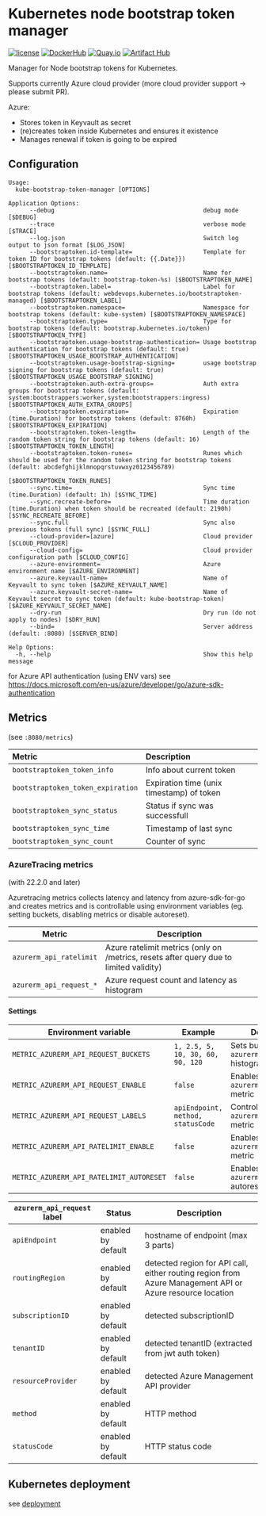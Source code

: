 # Kubernetes node bootstrap token manager

[![license](https://img.shields.io/github/license/webdevops/kube-bootstrap-token-manager.svg)](https://github.com/webdevops/kube-bootstrap-token-manager/blob/master/LICENSE)
[![DockerHub](https://img.shields.io/badge/DockerHub-webdevops%2Fkube--bootstrap--token--manager-blue)](https://hub.docker.com/r/webdevops/kube-bootstrap-token-manager/)
[![Quay.io](https://img.shields.io/badge/Quay.io-webdevops%2Fkube--bootstrap--token--manager-blue)](https://quay.io/repository/webdevops/kube-bootstrap-token-manager)
[![Artifact Hub](https://img.shields.io/endpoint?url=https://artifacthub.io/badge/repository/kube-bootstrap-token-manager)](https://artifacthub.io/packages/search?repo=kube-bootstrap-token-manager)

Manager for Node bootstrap tokens for Kubernetes.

Supports currently Azure cloud provider (more cloud provider support -> please submit PR).

Azure:
- Stores token in Keyvault as secret
- (re)creates token inside Kubernetes and ensures it existence
- Manages renewal if token is going to be expired

## Configuration

```
Usage:
  kube-bootstrap-token-manager [OPTIONS]

Application Options:
      --debug                                          debug mode [$DEBUG]
      --trace                                          verbose mode [$TRACE]
      --log.json                                       Switch log output to json format [$LOG_JSON]
      --bootstraptoken.id-template=                    Template for token ID for bootstrap tokens (default: {{.Date}}) [$BOOTSTRAPTOKEN_ID_TEMPLATE]
      --bootstraptoken.name=                           Name for bootstrap tokens (default: bootstrap-token-%s) [$BOOTSTRAPTOKEN_NAME]
      --bootstraptoken.label=                          Label for bootstrap tokens (default: webdevops.kubernetes.io/bootstraptoken-managed) [$BOOTSTRAPTOKEN_LABEL]
      --bootstraptoken.namespace=                      Namespace for bootstrap tokens (default: kube-system) [$BOOTSTRAPTOKEN_NAMESPACE]
      --bootstraptoken.type=                           Type for bootstrap tokens (default: bootstrap.kubernetes.io/token) [$BOOTSTRAPTOKEN_TYPE]
      --bootstraptoken.usage-bootstrap-authentication= Usage bootstrap authentication for bootstrap tokens (default: true) [$BOOTSTRAPTOKEN_USAGE_BOOTSTRAP_AUTHENTICATION]
      --bootstraptoken.usage-bootstrap-signing=        usage bootstrap signing for bootstrap tokens (default: true) [$BOOTSTRAPTOKEN_USAGE_BOOTSTRAP_SIGNING]
      --bootstraptoken.auth-extra-groups=              Auth extra groups for bootstrap tokens (default: system:bootstrappers:worker,system:bootstrappers:ingress) [$BOOTSTRAPTOKEN_AUTH_EXTRA_GROUPS]
      --bootstraptoken.expiration=                     Expiration (time.Duration) for bootstrap tokens (default: 8760h) [$BOOTSTRAPTOKEN_EXPIRATION]
      --bootstraptoken.token-length=                   Length of the random token string for bootstrap tokens (default: 16) [$BOOTSTRAPTOKEN_TOKEN_LENGTH]
      --bootstraptoken.token-runes=                    Runes which should be used for the random token string for bootstrap tokens (default: abcdefghijklmnopqrstuvwxyz0123456789)
                                                       [$BOOTSTRAPTOKEN_TOKEN_RUNES]
      --sync.time=                                     Sync time (time.Duration) (default: 1h) [$SYNC_TIME]
      --sync.recreate-before=                          Time duration (time.Duration) when token should be recreated (default: 2190h) [$SYNC_RECREATE_BEFORE]
      --sync.full                                      Sync also previous tokens (full sync) [$SYNC_FULL]
      --cloud-provider=[azure]                         Cloud provider [$CLOUD_PROVIDER]
      --cloud-config=                                  Cloud provider configuration path [$CLOUD_CONFIG]
      --azure-environment=                             Azure environment name [$AZURE_ENVIRONMENT]
      --azure.keyvault-name=                           Name of Keyvault to sync token [$AZURE_KEYVAULT_NAME]
      --azure.keyvault-secret-name=                    Name of Keyvault secret to sync token (default: kube-bootstrap-token) [$AZURE_KEYVAULT_SECRET_NAME]
      --dry-run                                        Dry run (do not apply to nodes) [$DRY_RUN]
      --bind=                                          Server address (default: :8080) [$SERVER_BIND]

Help Options:
  -h, --help                                           Show this help message
```

for Azure API authentication (using ENV vars) see https://docs.microsoft.com/en-us/azure/developer/go/azure-sdk-authentication

## Metrics

 (see `:8080/metrics`)

| Metric                             | Description                                     |
|:-----------------------------------|:------------------------------------------------|
| `bootstraptoken_token_info`        | Info about current token                        |
| `bootstraptoken_token_expiration`  | Expiration time (unix timestamp) of token       |
| `bootstraptoken_sync_status`       | Status if sync was successfull                  |
| `bootstraptoken_sync_time`         | Timestamp of last sync                          |
| `bootstraptoken_sync_count`        | Counter of sync                                 |

### AzureTracing metrics

(with 22.2.0 and later)

Azuretracing metrics collects latency and latency from azure-sdk-for-go and creates metrics and is controllable using
environment variables (eg. setting buckets, disabling metrics or disable autoreset).

| Metric                                   | Description                                                                            |
|------------------------------------------|----------------------------------------------------------------------------------------|
| `azurerm_api_ratelimit`                  | Azure ratelimit metrics (only on /metrics, resets after query due to limited validity) |
| `azurerm_api_request_*`                  | Azure request count and latency as histogram                                           |

#### Settings

| Environment variable                     | Example                            | Description                                                    |
|------------------------------------------|------------------------------------|----------------------------------------------------------------|
| `METRIC_AZURERM_API_REQUEST_BUCKETS`     | `1, 2.5, 5, 10, 30, 60, 90, 120`   | Sets buckets for `azurerm_api_request` histogram metric        |
| `METRIC_AZURERM_API_REQUEST_ENABLE`      | `false`                            | Enables/disables `azurerm_api_request_*` metric                |
| `METRIC_AZURERM_API_REQUEST_LABELS`      | `apiEndpoint, method, statusCode`  | Controls labels of `azurerm_api_request_*` metric              |
| `METRIC_AZURERM_API_RATELIMIT_ENABLE`    | `false`                            | Enables/disables `azurerm_api_ratelimit` metric                |
| `METRIC_AZURERM_API_RATELIMIT_AUTORESET` | `false`                            | Enables/disables `azurerm_api_ratelimit` autoreset after fetch |


| `azurerm_api_request` label | Status             | Description                                                                                              |
|-----------------------------|--------------------|----------------------------------------------------------------------------------------------------------|
| `apiEndpoint`               | enabled by default | hostname of endpoint (max 3 parts)                                                                       |
| `routingRegion`             | enabled by default | detected region for API call, either routing region from Azure Management API or Azure resource location |
| `subscriptionID`            | enabled by default | detected subscriptionID                                                                                  |
| `tenantID`                  | enabled by default | detected tenantID (extracted from jwt auth token)                                                        |
| `resourceProvider`          | enabled by default | detected Azure Management API provider                                                                   |
| `method`                    | enabled by default | HTTP method                                                                                              |
| `statusCode`                | enabled by default | HTTP status code                                                                                         |


## Kubernetes deployment

see [deployment](/deployment)
